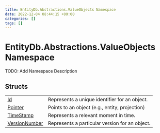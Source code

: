```yaml
---
title: EntityDb.Abstractions.ValueObjects Namespace
date: 2022-12-04 08:44:15 +00:00
categories: []
tags: []
---
```


# EntityDb.Abstractions.ValueObjects Namespace

TODO: Add Namespace Description

## Structs
<table><tr><td><a href='dotnet-entitydb-abstractions-valueobjects-id'>Id</a></td><td>
Represents a unique identifier for an object.
</td></tr><tr><td><a href='dotnet-entitydb-abstractions-valueobjects-pointer'>Pointer</a></td><td>
Points to an object (e.g., entity, projection)
</td></tr><tr><td><a href='dotnet-entitydb-abstractions-valueobjects-timestamp'>TimeStamp</a></td><td>
Represents a relevant moment in time.
</td></tr><tr><td><a href='dotnet-entitydb-abstractions-valueobjects-versionnumber'>VersionNumber</a></td><td>
Represents a particular version for an object.
</td></tr></table>
